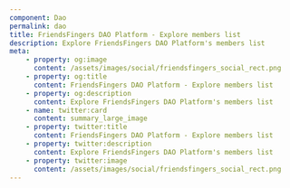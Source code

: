 ```yaml
---
component: Dao
permalink: dao
title: FriendsFingers DAO Platform - Explore members list
description: Explore FriendsFingers DAO Platform's members list
meta: 
    - property: og:image
      content: /assets/images/social/friendsfingers_social_rect.png
    - property: og:title
      content: FriendsFingers DAO Platform - Explore members list
    - property: og:description
      content: Explore FriendsFingers DAO Platform's members list
    - name: twitter:card
      content: summary_large_image
    - property: twitter:title
      content: FriendsFingers DAO Platform - Explore members list
    - property: twitter:description
      content: Explore FriendsFingers DAO Platform's members list
    - property: twitter:image
      content: /assets/images/social/friendsfingers_social_rect.png
---
```

